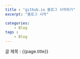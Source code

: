 ```yaml
---
title : "github.io 블로그 시작하기"
excerpt: "블로그 시작"

categories:
    - Blog
tags : 
    - Blog
---
```

글 제목 : {{page.title}}